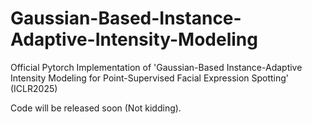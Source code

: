 # Gaussian-Based-Instance-Adaptive-Intensity-Modeling
Official Pytorch Implementation of 'Gaussian-Based Instance-Adaptive Intensity Modeling for Point-Supervised Facial Expression Spotting' (ICLR2025)

Code will be released soon (Not kidding).
